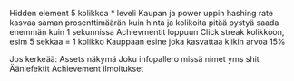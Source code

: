 Hidden element 5 kolikkoa * leveli
Kaupan ja power uppin hashing rate kasvaa saman prosenttimäärän kuin hinta ja kolikoita pitää pystyä saada enemmän kuin 1 sekunnissa
Achievmentit loppuun
Click streak kolikkoon, esim 5 sekkaa = 1 kolikko
Kauppaan esine joka kasvattaa klikin arvoa 15%

Jos kerkeää:
Assets näkymä
Joku infopallero missä nimet yms shit
Ääniefektit
Achievement ilmoitukset
